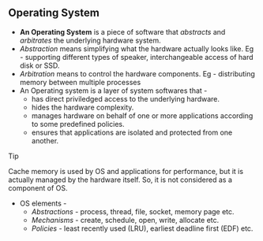 ## Operating System

- **An Operating System** is a piece of software that _abstracts_ and _arbitrates_ the underlying hardware system.
- _Abstraction_ means simplifying what the hardware actually looks like. Eg - supporting different types of speaker, interchangeable access of hard disk or SSD.
- _Arbitration_ means to control the hardware components. Eg - distributing memory between multiple processes
- An Operating system is a layer of system softwares that - 
    - has direct priviledged access to the underlying hardware.
    - hides the hardware complexity.
    - manages hardware on behalf of one or more applications according to some predefined policies.
    - ensures that applications are isolated and protected from one another.

> [!TIP]
> Cache memory is used by OS and applications for performance, but it is actually managed by the hardware itself. So, it is not considered as a component of OS.

- OS elements -
    - _Abstractions_ - process, thread, file, socket, memory page etc.
    - _Mechanisms_ - create, schedule, open, write, allocate etc.
    - _Policies_ - least recently used (LRU), earliest deadline first (EDF) etc.

